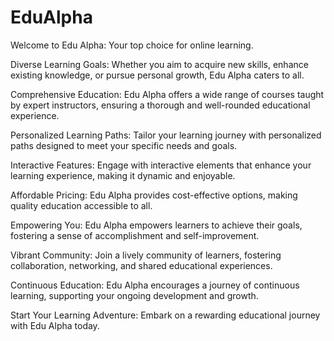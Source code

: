 # EduAlpha

Welcome to Edu Alpha: Your top choice for online learning.

Diverse Learning Goals: Whether you aim to acquire new skills, enhance existing knowledge, or pursue personal growth, Edu Alpha caters to all.

Comprehensive Education: Edu Alpha offers a wide range of courses taught by expert instructors, ensuring a thorough and well-rounded educational experience.

Personalized Learning Paths: Tailor your learning journey with personalized paths designed to meet your specific needs and goals.

Interactive Features: Engage with interactive elements that enhance your learning experience, making it dynamic and enjoyable.

Affordable Pricing: Edu Alpha provides cost-effective options, making quality education accessible to all.

Empowering You: Edu Alpha empowers learners to achieve their goals, fostering a sense of accomplishment and self-improvement.

Vibrant Community: Join a lively community of learners, fostering collaboration, networking, and shared educational experiences.

Continuous Education: Edu Alpha encourages a journey of continuous learning, supporting your ongoing development and growth.

Start Your Learning Adventure: Embark on a rewarding educational journey with Edu Alpha today.
